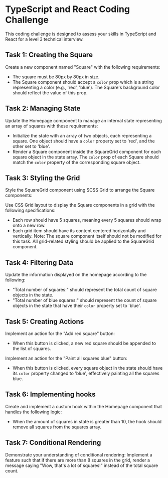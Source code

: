 # TypeScript and React Coding Challenge

This coding challenge is designed to assess your skills in TypeScript and React for a level 3 technical interview.

## Task 1: Creating the Square

Create a new component named "Square" with the following requirements:

- The square must be 80px by 80px in size.
- The Square component should accept a `color` prop which is a string representing a color (e.g., 'red', 'blue'). The Square's background color should reflect the value of this prop.

## Task 2: Managing State

Update the Homepage component to manage an internal state representing an array of squares with these requirements:

- Initialize the state with an array of two objects, each representing a square. One object should have a `color` property set to 'red', and the other set to 'blue'.
- Render a Square component inside the SquareGrid component for each square object in the state array. The `color` prop of each Square should match the `color` property of the corresponding square object.

## Task 3: Styling the Grid
Style the SquareGrid component using SCSS Grid to arrange the Square components:

Use CSS Grid layout to display the Square components in a grid with the following specifications:
- Each row should have 5 squares, meaning every 5 squares should wrap onto a new row.
- Each grid item should have its content centered horizontally and vertically.
Note: The square component itself should not be modified for this task. All grid-related styling should be applied to the SquareGrid component.

## Task 4: Filtering Data

Update the information displayed on the homepage according to the following:

- "Total number of squares:" should represent the total count of square objects in the state.
- "Total number of blue squares:" should represent the count of square objects in the state that have their `color` property set to 'blue'.

## Task 5: Creating Actions

Implement an action for the "Add red square" button:

- When this button is clicked, a new red square should be appended to the list of squares.

Implement an action for the "Paint all squares blue" button:

- When this button is clicked, every square object in the state should have its `color` property changed to 'blue', effectively painting all the squares blue.

## Task 6: Implementing hooks

Create and implement a custom hook within the Homepage component that handles the following logic:

- When the amount of squares in state is greater than 10, the hook should remove all squares from the squares array.

## Task 7: Conditional Rendering
Demonstrate your understanding of conditional rendering:
Implement a feature such that if there are more than 8 squares in the grid, render a message saying "Wow, that's a lot of squares!" instead of the total square count.

